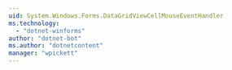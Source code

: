 ```yaml
---
uid: System.Windows.Forms.DataGridViewCellMouseEventHandler
ms.technology: 
  - "dotnet-winforms"
author: "dotnet-bot"
ms.author: "dotnetcontent"
manager: "wpickett"
---
```

